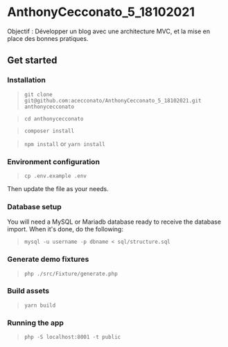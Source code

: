 # AnthonyCecconato_5_18102021

Objectif : Développer un blog avec une architecture MVC, et la mise en place des bonnes pratiques.

## Get started

### Installation

> `git clone git@github.com:acecconato/AnthonyCecconato_5_18102021.git anthonycecconato`

> `cd anthonycecconato`

> `composer install`

> `npm install` or `yarn install`

### Environment configuration
> `cp .env.example .env`

Then update the file as your needs.

### Database setup

You will need a MySQL or Mariadb database ready to receive the database import. When it's done, do the following:
> `mysql -u username -p dbname < sql/structure.sql`

### Generate demo fixtures
> `php ./src/Fixture/generate.php`

### Build assets
> `yarn build`

### Running the app
> `php -S localhost:8001 -t public`

